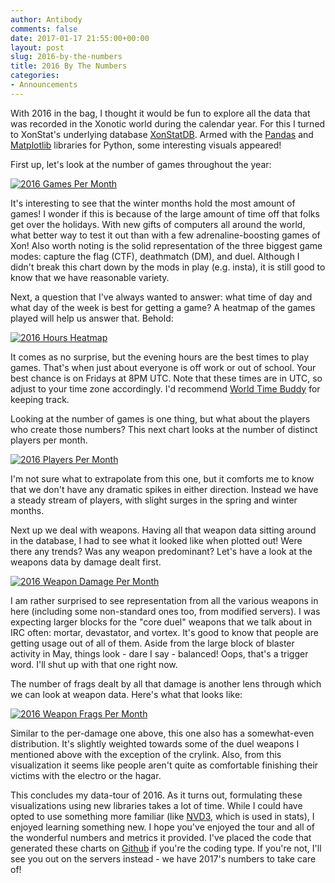 ```yaml
---
author: Antibody
comments: false
date: 2017-01-17 21:55:00+00:00
layout: post
slug: 2016-by-the-numbers
title: 2016 By The Numbers
categories:
- Announcements
---
```

With 2016 in the bag, I thought it would be fun to explore all the data
that was recorded in the Xonotic world during the calendar year. For this I
turned to XonStat's underlying database [XonStatDB][xonstatdb]. Armed with the [Pandas][pandas] and [Matplotlib][matplotlib]
libraries for Python, some interesting visuals appeared!

First up, let's look at the number of games throughout the year:

<a href="/m/uploads/2017/01/2016_games_per_month.png">
  <img src="/m/uploads/2017/01/2016_games_per_month.png" title="2016 Games Per Month" class="th m10">
</a>

It's interesting to see that the winter months hold the most amount of games! I
wonder if this is because of the large amount of time off that folks get over the holidays.
With new gifts of computers all around the world, what better way to test it out
than with a few adrenaline-boosting games of Xon! Also worth noting is the solid
representation of the three biggest game modes: capture the flag (CTF), deathmatch (DM), and duel.
Although I didn't break this chart down by the mods in play (e.g. insta), it is still
good to know that we have reasonable variety.

Next, a question that I've always wanted to answer: what time of day and what day of the week is
best for getting a game? A heatmap of the games played will help us answer that. Behold:

<a href="/m/uploads/2017/01/2016_hours_heatmap.png">
  <img src="/m/uploads/2017/01/2016_hours_heatmap.png" title="2016 Hours Heatmap" class="th m10">
</a>

It comes as no surprise, but the evening hours are the best times to play games. That's when
just about everyone is off work or out of school. Your best chance is on Fridays at 8PM UTC.
Note that these times are in UTC, so adjust to your time zone accordingly. I'd recommend
[World Time Buddy][worldtimebuddy] for keeping track.

Looking at the number of games is one thing, but what about the players who create
those numbers? This next chart looks at the number of distinct players per month.

<a href="/m/uploads/2017/01/2016_players_per_month.png">
  <img src="/m/uploads/2017/01/2016_players_per_month.png" title="2016 Players Per Month" class="th m10">
</a>

I'm not sure what to extrapolate from this one, but it comforts me to know that we don't
have any dramatic spikes in either direction. Instead we have a steady stream of players, with slight
surges in the spring and winter months.

Next up we deal with weapons. Having all that weapon data sitting around in the database, I had to see
what it looked like when plotted out! Were there any trends? Was any weapon predominant? Let's have a look
at the weapons data by damage dealt first.

<a href="/m/uploads/2017/01/2016_weapon_damage_per_month.png">
  <img src="/m/uploads/2017/01/2016_weapon_damage_per_month.png" title="2016 Weapon Damage Per Month" class="th m10">
</a>

I am rather surprised to see representation from all the various weapons in here (including some non-standard ones
too, from modified servers). I was expecting larger blocks for the "core duel" weapons that we talk about in IRC
often: mortar, devastator, and vortex. It's good to know that people are getting usage out of all of them. Aside from
the large block of blaster activity in May, things look - dare I say - balanced! Oops, that's a trigger word. I'll
shut up with that one right now.

The number of frags dealt by all that damage is another lens through which we can look at weapon data. Here's what
that looks like:

<a href="/m/uploads/2017/01/2016_weapon_frags_per_month.png">
  <img src="/m/uploads/2017/01/2016_weapon_frags_per_month.png" title="2016 Weapon Frags Per Month" class="th m10">
</a>

Similar to the per-damage one above, this one also has a somewhat-even distribution. It's slightly weighted
towards some of the duel weapons I mentioned above with the exception of the crylink. Also, from this
visualization it seems like people aren't quite as comfortable finishing their victims with the electro or
the hagar.

This concludes my data-tour of 2016. As it turns out, formulating these visualizations using new libraries
takes a lot of time. While I could
have opted to use something more familiar (like [NVD3][nvd3], which is used in stats), I enjoyed learning something
new. I hope you've enjoyed the tour and all of the wonderful numbers and metrics it provided. I've placed the code
that generated these charts on [Github][repo] if you're the coding type. If you're not, I'll see you out on the servers instead - we have 2017's numbers to take care of!

[xonstatdb]: https://gitlab.com/xonotic/xonstatdb
[pandas]: http://pandas.pydata.org/
[matplotlib]: http://matplotlib.org/
[worldtimebuddy]: http://www.worldtimebuddy.com/
[repo]: https://github.com/antzucaro/xonotic-by-the-numbers
[nvd3]: http://nvd3.org/

